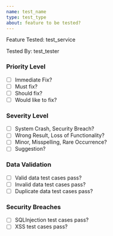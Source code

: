 ```yaml
---
name: test_name
type: test_type
about: feature to be tested?
---
```


Feature Tested: test_service

Tested By: test_tester

### Priority Level

- [ ] Immediate Fix?
- [ ] Must fix?
- [ ] Should fix?
- [ ] Would like to fix? 

### Severity Level

- [ ] System Crash, Security Breach?
- [ ] Wrong Result, Loss of Functionality?
- [ ] Minor, Misspelling, Rare Occurrence?
- [ ] Suggestion?

### Data Validation

- [ ] Valid data test cases pass?
- [ ] Invalid data test cases pass?
- [ ] Duplicate data test cases pass?

### Security Breaches

- [ ] SQLInjection test cases pass? 
- [ ] XSS test cases pass?
